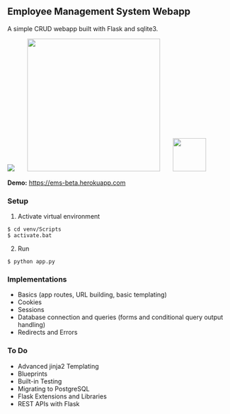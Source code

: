 ## Employee Management System Webapp
A simple CRUD webapp built with Flask and sqlite3.

<span style="display:inline-block;">
<img src="https://upload.wikimedia.org/wikipedia/commons/c/c3/Python-logo-notext.svg"> &emsp;&ensp;
<img src="https://upload.wikimedia.org/wikipedia/commons/3/3c/Flask_logo.svg" width="300px"> &emsp;&ensp;
<img src="https://cdn.worldvectorlogo.com/logos/heroku.svg" width="75px">
</span>

<br>

**Demo:** https://ems-beta.herokuapp.com

### Setup
1. Activate virtual environment
```
$ cd venv/Scripts
$ activate.bat
```
2. Run
```
$ python app.py
```

### Implementations
- Basics (app routes, URL building, basic templating)
- Cookies
- Sessions
- Database connection and queries (forms and conditional query output handling)
- Redirects and Errors

### To Do
- Advanced jinja2 Templating
- Blueprints
- Built-in Testing
- Migrating to PostgreSQL
- Flask Extensions and Libraries
- REST APIs with Flask
